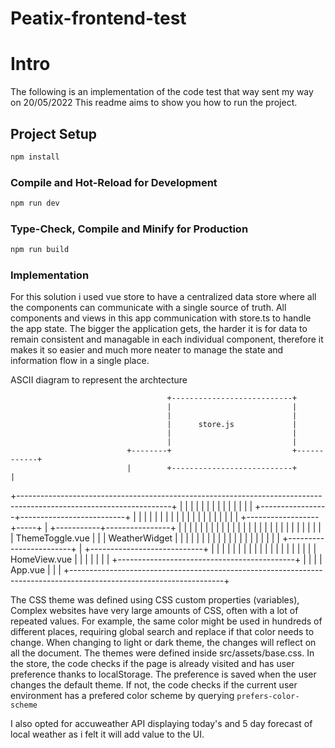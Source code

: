 # Peatix-frontend-test
# Intro
The following is an implementation of the code test that way sent my way on 20/05/2022
This readme aims to show you how to run the project.

## Project Setup

```sh
npm install
```

### Compile and Hot-Reload for Development

```sh
npm run dev
```

### Type-Check, Compile and Minify for Production

```sh
npm run build
```

### Implementation

For this solution i used vue store to have a centralized data store where all the components can communicate with a single source of truth.
All components and views in this app communication with store.ts to handle the app state. 
The bigger the application gets, the harder it is for data to remain consistent and managable in each individual component, therefore it makes it so easier and much more neater to manage the state and information flow in a single place.

ASCII diagram to represent the archtecture


                                       +---------------------------+
                                       |                           |
                                       |                           |
                                       |      store.js             |
                                       |                           |
                                       |                           |
                              +--------+                           +------------+
                              |        +---------------------------+            |
 +--------------------------------------------------------------------------------------------------------------------+
 |                             |                                                 |                                    |
 |                             |                                                 |                                    |
 |                             |                                                 |                                    |
 |                             |                               +-----------------+--------------------------+         |
 |                             |                               |                 |                          |         |
 |                             |                               |                 |                          |         |
 |                             |                               |                 |                          |         |
 |          +------------------+-----+                         |     +-----------+----------------+         |         |
 |          |                        |                         |     |                            |         |         |
 |          |                        |                         |     |                            |         |         |
 |          |                        |                         |     |                            |         |         |
 |          |      ThemeToggle.vue   |                         |     |       WeatherWidget        |         |         |
 |          |                        |                         |     |                            |         |         |
 |          |                        |                         |     |                            |         |         |
 |          +------------------------+                         |     +----------------------------+         |         |
 |                                                             |                                            |         |
 |                                                             |                                            |         |
 |                                                             |                                            |         |
 |                                                             |                                            |         |
 |                                                             |             HomeView.vue                   |         |
 |                                                             |                                            |         |
 |                                                             +--------------------------------------------+         |
 |                                                                                                                    |
 |                                           App.vue                                                                  |
 |                                                                                                                    |
 +--------------------------------------------------------------------------------------------------------------------+



The CSS theme was defined using CSS custom properties (variables), Complex websites have very large amounts of CSS, often with a lot of repeated values. For example, the same color might be used in hundreds of different places, requiring global search and replace if that color needs to change. When changing to light or dark theme, the changes will reflect on all the document. The themes were defined inside src/assets/base.css. 
In the store, the code checks if the page is already visited and has user preference thanks to localStorage.
The preference is saved when the user changes the default theme. If not, the code checks if the current user environment has a prefered color scheme by querying `prefers-color-scheme`



I also opted for accuweather API displaying today's and 5 day forecast of local weather as i felt it will add value to the UI.
